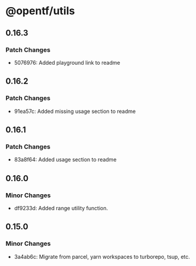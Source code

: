 # @opentf/utils

## 0.16.3

### Patch Changes

- 5076976: Added playground link to readme

## 0.16.2

### Patch Changes

- 91ea57c: Added missing usage section to readme

## 0.16.1

### Patch Changes

- 83a8f64: Added usage section to readme

## 0.16.0

### Minor Changes

- df9233d: Added range utility function.

## 0.15.0

### Minor Changes

- 3a4ab6c: Migrate from parcel, yarn workspaces to turborepo, tsup, etc.
